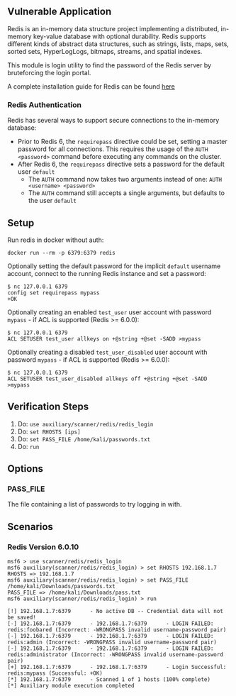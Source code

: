 ## Vulnerable Application
Redis is an in-memory data structure project implementing a distributed, in-memory key-value
database with optional durability. Redis supports different kinds of abstract data structures,
such as strings, lists, maps, sets, sorted sets, HyperLogLogs, bitmaps, streams, and spatial indexes.

This module is login utility to find the password of the Redis server by bruteforcing the login portal.

A complete installation guide for Redis can be found [here](https://redis.io/topics/quickstart)

### Redis Authentication

Redis has several ways to support secure connections to the in-memory database:

* Prior to Redis 6, the `requirepass` directive could be set, setting a master password for all connections.
  This requires the usage of the `AUTH <password>` command before executing any commands on the cluster.
* After Redis 6, the `requirepass` directive sets a password for the default user `default`
  * The `AUTH` command now takes two arguments instead of one: `AUTH <username> <password>`
  * The `AUTH` command still accepts a single arguments, but defaults to the user `default`

## Setup

Run redis in docker without auth:

```
docker run --rm -p 6379:6379 redis
```

Optionally setting the default password for the implicit `default` username account, connect to the running Redis instance and set a password:

```
$ nc 127.0.0.1 6379
config set requirepass mypass
+OK
```

Optionally creating an enabled `test_user` user account with password `mypass` - if ACL is supported (Redis >= 6.0.0):

```
$ nc 127.0.0.1 6379
ACL SETUSER test_user allkeys on +@string +@set -SADD >mypass
```

Optionally creating a disabled `test_user_disabled` user account with password `mypass` - if ACL is supported (Redis >= 6.0.0):

```
$ nc 127.0.0.1 6379
ACL SETUSER test_user_disabled allkeys off +@string +@set -SADD >mypass
```

## Verification Steps
1. Do: `use auxiliary/scanner/redis/redis_login`
2. Do: `set RHOSTS [ips]`
3. Do: `set PASS_FILE /home/kali/passwords.txt`
4. Do: `run`

## Options

### PASS_FILE
The file containing a list of passwords to try logging in with.

## Scenarios

### Redis Version 6.0.10
```
msf6 > use scanner/redis/redis_login
msf6 auxiliary(scanner/redis/redis_login) > set RHOSTS 192.168.1.7
RHOSTS => 192.168.1.7
msf6 auxiliary(scanner/redis/redis_login) > set PASS_FILE /home/kali/Downloads/passwords.txt
PASS_FILE => /home/kali/Downloads/pass.txt
msf6 auxiliary(scanner/redis/redis_login) > run

[!] 192.168.1.7:6379      - No active DB -- Credential data will not be saved!
[-] 192.168.1.7:6379      - 192.168.1.7:6379      - LOGIN FAILED: redis:foobared (Incorrect: -WRONGPASS invalid username-password pair)
[-] 192.168.1.7:6379      - 192.168.1.7:6379      - LOGIN FAILED: redis:admin (Incorrect: -WRONGPASS invalid username-password pair)
[-] 192.168.1.7:6379      - 192.168.1.7:6379      - LOGIN FAILED: redis:administrator (Incorrect: -WRONGPASS invalid username-password pair)
[+] 192.168.1.7:6379      - 192.168.1.7:6379      - Login Successful: redis:mypass (Successful: +OK)
[*] 192.168.1.7:6379      - Scanned 1 of 1 hosts (100% complete)
[*] Auxiliary module execution completed
```
